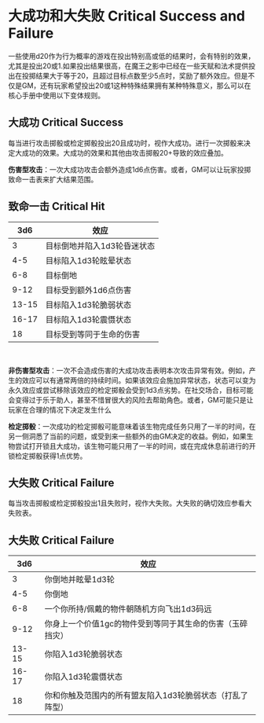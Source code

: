 # 大成功和大失败 Critical Success and Failure

一些使用d20作为行为概率的游戏在投出特别高或低的结果时，会有特别的效果，尤其是投出20或1.如果投出结果很高，在魔王之影中已经在一些天赋和法术提供投出在投掷结果大于等于20，且超过目标点数至少5点时，奖励了额外效应。但是不仅是GM，还有玩家希望投出20或1这种特殊结果拥有某种特殊意义，那么可以在核心手册中使用以下变体规则。

## 大成功 Critical Success

每当进行攻击掷骰或检定掷骰投出20且成功时，视作大成功。进行一次掷骰来决定大成功的效果。大成功的效果和其他由攻击掷骰20+导致的效应叠加。

**伤害型攻击**：一次大成功攻击会额外造成1d6点伤害。或者，GM可以让玩家投掷致命一击表来扩大结果范围。

## 致命一击 Critical Hit

<table>
<thead>
<tr class="header">
<th>3d6</th>
<th>效应</th>
</tr>
</thead>
<tbody>
<tr class="odd">
<td>3</td>
<td>目标倒地并陷入1d3轮昏迷状态</td>
</tr>
<tr class="even">
<td>4-5</td>
<td>目标陷入1d3轮眩晕状态</td>
</tr>
<tr class="odd">
<td>6-8</td>
<td>目标倒地</td>
</tr>
<tr class="even">
<td>9-12</td>
<td>目标受到额外1d6点伤害</td>
</tr>
<tr class="odd">
<td>13-15</td>
<td>目标陷入1d3轮脆弱状态</td>
</tr>
<tr class="even">
<td>16-17</td>
<td>目标陷入1d3轮震慑状态</td>
</tr>
<tr class="odd">
<td>18</td>
<td>目标受到等同于生命的伤害</td>
</tr>
</tbody>
</table>

 

**非伤害型攻击**：一次不会造成伤害的大成功攻击表明本次攻击异常有效。例如，产生的效应可以有通常两倍的持续时间。如果该效应会施加异常状态，状态可以变为永久效应或尝试移除该效应的检定掷骰会受到1d3点劣势。在社交场合，目标可能会变得过于乐于助人，甚至不惜冒很大的风险去帮助角色。或者，GM可能只是让玩家在合理的情况下决定发生什么

**检定掷骰**：一次成功的检定掷骰可能意味着该生物完成任务只用了一半的时间，在另一侧洞悉了当前的问题，或受到来一些额外的由GM决定的收益。例如，如果生物尝试打开锁且大成功，该生物可能只用了一半的时间，或在完成休息前进行的开锁检定掷骰获得1点优势。

## 大失败 Critical Failure

每当攻击掷骰或检定掷骰投出1且失败时，视作大失败。大失败的确切效应参看大失败表。

## 大失败 Critical Failure

<table>
<thead>
<tr class="header">
<th>3d6</th>
<th>效应</th>
</tr>
</thead>
<tbody>
<tr class="odd">
<td>3</td>
<td>你倒地并眩晕1d3轮</td>
</tr>
<tr class="even">
<td>4-5</td>
<td>你倒地</td>
</tr>
<tr class="odd">
<td>6-8</td>
<td>一个你所持/佩戴的物件朝随机方向飞出1d3码远</td>
</tr>
<tr class="even">
<td>9-12</td>
<td>你身上一个价值1gc的物件受到等同于其生命的伤害（玉碎挡灾）</td>
</tr>
<tr class="odd">
<td>13-15</td>
<td>你陷入1d3轮脆弱状态</td>
</tr>
<tr class="even">
<td>16-17</td>
<td>你陷入1d3轮震慑状态</td>
</tr>
<tr class="odd">
<td>18</td>
<td>你和你触及范围内的所有盟友陷入1d3轮脆弱状态（打乱了阵型）</td>
</tr>
</tbody>
</table>

 
